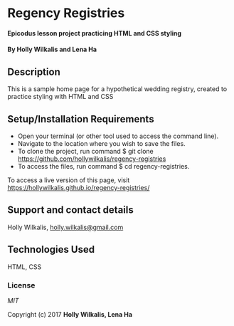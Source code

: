 # Regency Registries

#### Epicodus lesson project practicing HTML and CSS styling

#### By Holly Wilkalis and Lena Ha

## Description

This is a sample home page for a hypothetical wedding registry, created to practice styling with HTML and CSS

## Setup/Installation Requirements

* Open your terminal (or other tool used to access the command line).
* Navigate to the location where you wish to save the files.
* To clone the project, run command $ git clone https://github.com/hollywilkalis/regency-registries
* To access the files, run command $ cd regency-registries.

To access a live version of this page, visit https://hollywilkalis.github.io/regency-registries/


## Support and contact details

Holly Wilkalis, holly.wilkalis@gmail.com

## Technologies Used

HTML, CSS

### License

*MIT*

Copyright (c) 2017 **Holly Wilkalis, Lena Ha**
